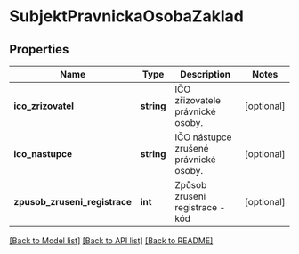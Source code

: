 # SubjektPravnickaOsobaZaklad

## Properties
Name | Type | Description | Notes
------------ | ------------- | ------------- | -------------
**ico_zrizovatel** | **string** | IČO zřizovatele právnické osoby. | [optional] 
**ico_nastupce** | **string** | IČO nástupce zrušené právnické osoby. | [optional] 
**zpusob_zruseni_registrace** | **int** | Způsob zruseni registrace - kód | [optional] 

[[Back to Model list]](../../README.md#documentation-for-models) [[Back to API list]](../../README.md#documentation-for-api-endpoints) [[Back to README]](../../README.md)

